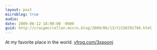 ```yaml
---
layout: post
microblog: true
audio: 
date: 2009-06-12 18:00:00 -0600
guid: http://craigmcclellan.micro.blog/2009/06/13/t2156291766.html
---
```

At my favorite place in the world.  [yfrog.com/3xpoonj](http://yfrog.com/3xpoonj)
